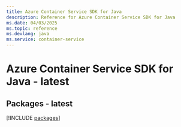 ```yaml
---
title: Azure Container Service SDK for Java
description: Reference for Azure Container Service SDK for Java
ms.date: 04/03/2025
ms.topic: reference
ms.devlang: java
ms.service: container-service
---
```

# Azure Container Service SDK for Java - latest
## Packages - latest
[!INCLUDE [packages](container-service-index.md)]